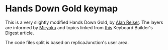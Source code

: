 # Hands Down Gold keymap

This is a very slightly modified Hands Down Gold, by [Alan
Reiser](https://sites.google.com/alanreiser.com/handsdown).  The layers are informed by
[Miryoku](https://github.com/manna-harbour/miryoku) and topics linked from
[this](https://kbd.news/Caps-Word-and-other-QMK-tips-1073.html) Keyboard Builder's Digest article.

The code files split is based on replicaJunction's user area.
